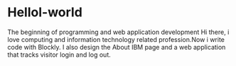 # Hellol-world
The beginning of programming and web application development
Hi there, i love computing and information technology related profession.Now i write code with Blockly.
I also design the About IBM page and a web application that tracks visitor login and log out.
